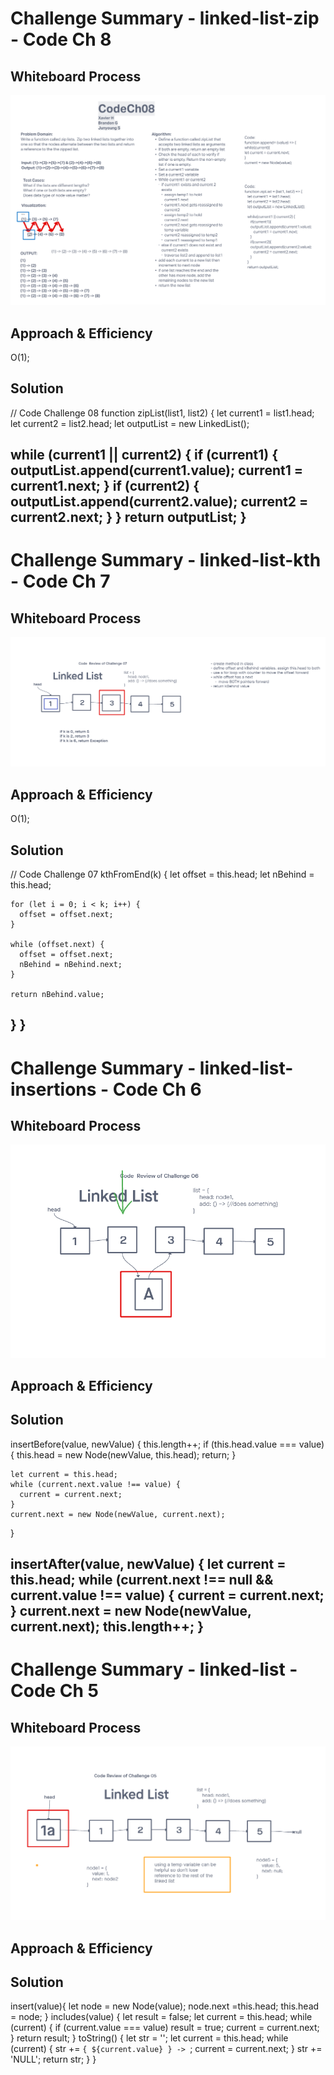 # Challenge Summary - linked-list-zip - Code Ch 8

## Whiteboard Process
![UML](./UML08.png)

## Approach & Efficiency
O(1);

## Solution
<!-- Show how to run your code, and examples of it in action -->
// Code Challenge 08
function zipList(list1, list2) {
  let current1 = list1.head;
  let current2 = list2.head;
  let outputList = new LinkedList();

  while (current1 || current2) {
    if (current1) {
      outputList.append(current1.value);
      current1 = current1.next;
    }
    if (current2) {
      outputList.append(current2.value);
      current2 = current2.next;
    }
  }
  return outputList;
}
-----

# Challenge Summary - linked-list-kth - Code Ch 7

## Whiteboard Process
![UML](./UML07.png)

## Approach & Efficiency
O(1);

## Solution
<!-- Show how to run your code, and examples of it in action -->
  // Code Challenge 07
  kthFromEnd(k) {
    let offset = this.head;
    let nBehind = this.head;

    for (let i = 0; i < k; i++) {
      offset = offset.next;
    }

    while (offset.next) {
      offset = offset.next;
      nBehind = nBehind.next;
    }

    return nBehind.value;
  }
}
-----

# Challenge Summary - linked-list-insertions - Code Ch 6

## Whiteboard Process
![UML](./UML06.png)

## Approach & Efficiency

## Solution
<!-- Show how to run your code, and examples of it in action -->
  insertBefore(value, newValue) {
    this.length++;
    if (this.head.value === value) {
      this.head = new Node(newValue, this.head);
      return;
    }

    let current = this.head;
    while (current.next.value !== value) {
      current = current.next;
    }
    current.next = new Node(newValue, current.next);
  }

  insertAfter(value, newValue) {
    let current = this.head;
    while (current.next !== null && current.value !== value) {
      current = current.next;
    }
    current.next = new Node(newValue, current.next);
    this.length++;
  }
-----

# Challenge Summary - linked-list - Code Ch 5

## Whiteboard Process
![UML](./UML05.png)

## Approach & Efficiency

## Solution
insert(value){
    let node = new Node(value);
    node.next =this.head;
    this.head = node;
  }
includes(value) {
    let result = false;
    let current = this.head;
    while (current) {
      if (current.value === value) result = true;
      current = current.next;
    }
    return result;
  }
toString() {
    let str = '';
    let current = this.head;
    while (current) {
      str += `{ ${current.value} } -> `;
      current = current.next;
    }
    str += 'NULL';
    return str;
  }
}
